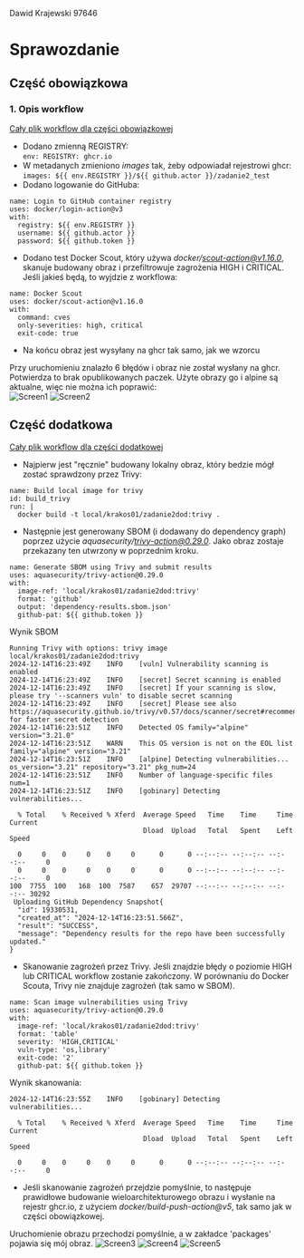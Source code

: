 Dawid Krajewski 97646

# Sprawozdanie
## Część obowiązkowa

### 1. Opis workflow
[Cały plik workflow dla części obowiązkowej](.github/workflows/gha_Zadanie2.yaml)

- Dodano zmienną REGISTRY: <br>
``` env: REGISTRY: ghcr.io ```
- W metadanych zmieniono <i>images</i> tak, żeby odpowiadał rejestrowi ghcr: <br>
``` images: ${{ env.REGISTRY }}/${{ github.actor }}/zadanie2_test ```
- Dodano logowanie do GitHuba:
```
name: Login to GitHub container registry
uses: docker/login-action@v3
with:
  registry: ${{ env.REGISTRY }}
  username: ${{ github.actor }}
  password: ${{ github.token }}
```
- Dodano test Docker Scout, który używa <i>docker/scout-action@v1.16.0</i>, skanuje budowany obraz i przefiltrowuje zagrożenia HIGH i CRITICAL. Jeśli jakieś będą, to wyjdzie z workflowa:
```
name: Docker Scout
uses: docker/scout-action@v1.16.0
with:
  command: cves
  only-severities: high, critical
  exit-code: true
```
- Na końcu obraz jest wysyłany na ghcr tak samo, jak we wzorcu

Przy uruchomieniu znalazło 6 błędów i obraz nie został wysłany na ghcr. Potwierdza to brak opublikowanych paczek. Użyte obrazy go i alpine są aktualne, więc nie można ich poprawić: <br>
![Screen1](https://github.com/user-attachments/assets/5543ea87-e806-4162-b4b8-d5f18bf76d26)
![Screen2](https://github.com/user-attachments/assets/e034dd05-a047-4b45-aca0-cbbc4aaf1e67)


## Część dodatkowa
[Cały plik workflow dla części dodatkowej](.github/workflows/gha_Zadanie2_dodatkowe.yaml)

- Najpierw jest "ręcznie" budowany lokalny obraz, który bedzie mógł zostać sprawdzony przez Trivy:
```
name: Build local image for trivy
id: build_trivy
run: |
  docker build -t local/krakos01/zadanie2dod:trivy .
```

- Następnie jest generowany SBOM (i dodawany do dependency graph) poprzez użycie <i>aquasecurity/trivy-action@0.29.0</i>. Jako obraz zostaje przekazany ten utwrzony w poprzednim kroku. 
```
name: Generate SBOM using Trivy and submit results
uses: aquasecurity/trivy-action@0.29.0
with:
  image-ref: 'local/krakos01/zadanie2dod:trivy'
  format: 'github'
  output: 'dependency-results.sbom.json'
  github-pat: ${{ github.token }}
```

Wynik SBOM
```
Running Trivy with options: trivy image local/krakos01/zadanie2dod:trivy
2024-12-14T16:23:49Z	INFO	[vuln] Vulnerability scanning is enabled
2024-12-14T16:23:49Z	INFO	[secret] Secret scanning is enabled
2024-12-14T16:23:49Z	INFO	[secret] If your scanning is slow, please try '--scanners vuln' to disable secret scanning
2024-12-14T16:23:49Z	INFO	[secret] Please see also https://aquasecurity.github.io/trivy/v0.57/docs/scanner/secret#recommendation for faster secret detection
2024-12-14T16:23:51Z	INFO	Detected OS	family="alpine" version="3.21.0"
2024-12-14T16:23:51Z	WARN	This OS version is not on the EOL list	family="alpine" version="3.21"
2024-12-14T16:23:51Z	INFO	[alpine] Detecting vulnerabilities...	os_version="3.21" repository="3.21" pkg_num=24
2024-12-14T16:23:51Z	INFO	Number of language-specific files	num=1
2024-12-14T16:23:51Z	INFO	[gobinary] Detecting vulnerabilities...

  % Total    % Received % Xferd  Average Speed   Time    Time     Time  Current
                                 Dload  Upload   Total   Spent    Left  Speed

  0     0    0     0    0     0      0      0 --:--:-- --:--:-- --:--:--     0
  0     0    0     0    0     0      0      0 --:--:-- --:--:-- --:--:--     0
100  7755  100   168  100  7587    657  29707 --:--:-- --:--:-- --:--:-- 30292
 Uploading GitHub Dependency Snapshot{
  "id": 19330531,
  "created_at": "2024-12-14T16:23:51.566Z",
  "result": "SUCCESS",
  "message": "Dependency results for the repo have been successfully updated."
}
```

- Skanowanie zagrożeń przez Trivy. Jeśli znajdzie błędy o poziomie HIGH lub CRITICAL workflow zostanie zakończony. W porównaniu do Docker Scouta, Trivy nie znajduje zagrożeń (tak samo w SBOM).<br> 
```
name: Scan image vulnerabilities using Trivy
uses: aquasecurity/trivy-action@0.29.0
with:
  image-ref: 'local/krakos01/zadanie2dod:trivy'
  format: 'table'
  severity: 'HIGH,CRITICAL'
  vuln-type: 'os,library'
  exit-code: '2'
  github-pat: ${{ github.token }}
```

Wynik skanowania:
```
2024-12-14T16:23:55Z	INFO	[gobinary] Detecting vulnerabilities...

  % Total    % Received % Xferd  Average Speed   Time    Time     Time  Current
                                 Dload  Upload   Total   Spent    Left  Speed

  0     0    0     0    0     0      0      0 --:--:-- --:--:-- --:--:--     0
```

- Jeśli skanowanie zagrożeń przejdzie pomyślnie, to następuje prawidłowe budowanie wieloarchitekturowego obrazu i wysłanie na rejestr ghcr.io, z użyciem <i>docker/build-push-action@v5</i>, tak samo jak w części obowiązkowej.

Uruchomienie obrazu przechodzi pomyślnie, a w zakładce 'packages' pojawia się mój obraz.
![Screen3](https://github.com/user-attachments/assets/a2ca61b5-d608-46fe-b0ab-b13a6bceb360)
![Screen4](https://github.com/user-attachments/assets/a44e02f4-34cb-467b-87ad-12eac882b8f8)
![Screen5](https://github.com/user-attachments/assets/28aeae4e-aaba-419f-a919-48e846dc1730)


